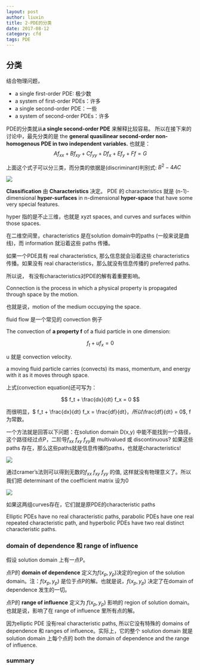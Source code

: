 ```yaml
---
layout: post
author: liuxin
title: 2-PDE的分类
date: 2017-08-12
category: cfd
tags: PDE  
---
```


## 分类

结合物理问题，

* a single first-order PDE: 极少数
* a system of first-order PDEs：许多
* a single second-order PDE：一些
* a system of second-order PDEs：许多

PDE的分类就从**a single second-order PDE** 来解释比较容易。
所以在接下来的讨论中，最先分类的是 the **general quasilinear second-order non-homogenous PDE in two independent variables.**
也就是：$$ Af_{xx} + Bf_{xy} + Cf_{yy} + Df_x + Ef_y + Ff = G $$

上面这个式子可以分三类，而分类的依据是(discriminant)判别式: $B^2 - 4AC$

![][image-1]

**Classification** 由 **Characteristics** 决定。
PDE 的 characteristics 就是 (n-1)-dimensional **hyper-surfaces** in n-dimensional **hyper-space** that have some very special features.

hyper 指的是不止三维，也就是 xyzt spaces, and curves and surfaces within those spaces. 

在二维空间里，characteristics 是在solution domain中的paths (一般来说是曲线)，而 information 就沿着这些 paths 传播。

如果一个PDE具有 real characteristics, 那么信息就会沿着这些 characteristics 传播。如果没有 real characteristics，那么就没有信息传播的 preferred paths. 

所以说， 有没有characteristics对PDE的解有着重要影响。

Connection is the process in which a physical property is propagated through space by the motion.

也就是说，motion of the medium occupying the space.

fluid flow 是一个常见的 convection 例子

The convection of **a property f** of a fluid particle in one dimension:

$$f_t + u f_x = 0$$

u 就是 convection velocity.

a moving fluid particle carries (convects) its mass, momentum, and energy with it as it moves through space. 

上式(convection equation)还可写为：

$$ f_t + \frac{dx}{dt} f_x = 0  $$

而很明显，$ f_t + \frac{dx}{dt} f_x = \frac{df}{dt}$，所以$\frac{df}{dt} = 0$, f 为常数。

一个方法就是回答以下问题：在solution domain D(x,y) 中能不能找到一个路径，这个路径经过点P，二阶导$f_{xx}$ $f_{xy}$ $f_{yy}$是 multivalued 或 discontinuous? 如果这些paths 存在，那么这些paths就是信息传播的paths，也就是characteristics! 

![][image-2]

通过cramer’s法则可以得到无数的$f_{xx}$ $f_{xy}$ $f_{yy}$ 的值, 这样就没有物理意义了。所以我们把 determinant of the coefficient matrix 设为0

![][image-3]

如果这两组curves存在，它们就是原PDE的characteristic paths

Elliptic PDEs have no real characteristic paths, parabolic PDEs have one real repeated characteristic path, and hyperbolic PDEs have two real distinct characteristic paths. 

### domain of dependence 和 range of influence

假设 solution domain 上有一点P。

点P的 **domain of dependence** 定义为$f(x_p,y_p)$决定的region of the solution domain。注：$f(x_p,y_p)$ 是位于点P的解。也就是说，$f(x_p,y_p)$ 决定了在domain of dependence  发生的一切。

点P的 **range of influence** 定义为 $f(x_p,y_p)$ 影响的 region of solution domain。也就是说，影响了在 range of influence 里所有点的解。

因为elliptic PDE 没有real characteristic paths, 所以它没有特殊的 domains of dependence 和 ranges of influence。实际上，它的整个 solution domain  就是 solution domain 上每个点的 both the domain of dependence and the range of influence.

### summary

[image-1]:	http://wx3.sinaimg.cn/mw690/8db2c8cbly1fitx9punuyj20jd09l407.jpg
[image-2]:	http://wx1.sinaimg.cn/mw690/8db2c8cbly1fivqnv0n15j20hd0enwh0.jpg
[image-3]:	http://wx3.sinaimg.cn/mw690/8db2c8cbly1fiww7tu2wpj20iq0dpad4.jpg